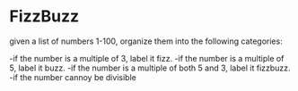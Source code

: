 # FizzBuzz

given a list of numbers 1-100, organize them into the following categories:

-if the number is a multiple of 3, label it fizz.
-if the number is a multiple of 5, label it buzz.
-if the number is a multiple of both 5 and 3, label it fizzbuzz.
-if the number cannoy be divisible
